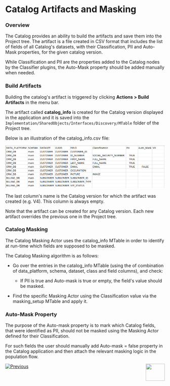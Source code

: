 <web>

# Catalog Artifacts and Masking

### Overview

The Catalog provides an ability to build the artifacts and save them into the Project tree. The artifact is a file created in CSV format that includes the list of fields of all Catalog's datasets, with their Classification, PII and Auto-Mask properties, for the given catalog version. 

While Classification and PII are the properties added to the Catalog nodes by the Classifier plugins, the Auto-Mask property should be added manually when needed.  

### Build Artifacts

Building the catalog's artifact is triggered by clicking **Actions > Build Artifacts** in the menu bar.  

The artifact called **catalog_info** is created for the Catalog version displayed in the application and it is saved into the ```Implementation/SharedObjects/Interfaces/Discovery/MTable``` folder of the Project tree.  

Below is an illustration of the catalog_info.csv file:

<img src="images/catalog_info_mtable.png" style="zoom:75%;" />

The last column's name is the Catalog version for which the artifact was created (e.g. V4). This column is always empty. 

Note that the artifact can be created for any Catalog version. Each new artifact overrides the previous one in the Project tree.

### Catalog Masking

The Catalog Masking Actor uses the catalog_info MTable in order to identify at run-time which fields are supposed to be masked. 

The Catalog Masking algorithm is as follows:

* Go over the entries in the catalog_info MTable (using the of combination of data_platform, schema, dataset, class and field columns), and check:
  * If PII is true and Auto-mask is true or empty, the field's value should be masked. 

* Find the specific Masking Actor using the Classification value via the masking_setup MTable and apply it.

### Auto-Mask Property

The purpose of the Auto-mask property is to mark which Catalog fields, that were identified as PII, should not be masked using the Masking Actor defined for their Classification. 

For such fields the user should manually add Auto-mask = false property in the Catalog application and then attach the relevant masking logic in the population flow.





[![Previous](/articles/images/Previous.png)](08_search_catalog.md)[<img align="right" width="60" height="54" src="/articles/images/Next.png">](10_catalog_APIs.md) 

</web>





